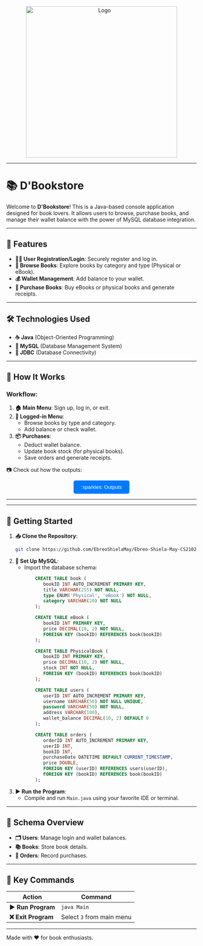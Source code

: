<div align="center">
<img src="https://github.com/EbreoShielaMay/my/blob/main/image.png" alt="Logo" width="400"/>
</div>

---

# 📚 D'Bookstore

Welcome to **D'Bookstore**! This is a Java-based console application designed for book lovers. It allows users to browse, purchase books, and manage their wallet balance with the power of MySQL database integration.

---

## 🎯 Features
- **🧑‍💻 User Registration/Login**: Securely register and log in.
- **📖 Browse Books**: Explore books by category and type (Physical or eBook).
- **💰 Wallet Management**: Add balance to your wallet.
- **🛒 Purchase Books**: Buy eBooks or physical books and generate receipts.

---

## 🛠️ Technologies Used
- **☕ Java** (Object-Oriented Programming)
- **🐬 MySQL** (Database Management System)
- **📡 JDBC** (Database Connectivity)

---

## 🧩 How It Works
### Workflow:
1. **🏠 Main Menu**: Sign up, log in, or exit.
2. **🔐 Logged-in Menu**:
   - Browse books by type and category.
   - Add balance or check wallet.
3. **📦 Purchases**:
   - Deduct wallet balance.
   - Update book stock (for physical books).
   - Save orders and generate receipts.

📷 Check out how the outputs: 

<div align="center">
  <a href="https://github.com/EbreoShielaMay/Ebreo-Shiela-May-CS2102-DBMS/tree/main/outputsDBMS" target="_blank" style="text-decoration:none;">
    <button style="background-color:#007BFF; color:white; padding:10px 20px; border:none; border-radius:5px; cursor:pointer;">
     :sparkles: Outputs
    </button>
  </a>
</div>


---
---

## 🚀 Getting Started
1. **📥 Clone the Repository**:
   ```bash
   git clone https://github.com/EbreoShielaMay/Ebreo-Shiela-May-CS2102-DBMS.git
   ```
2. **🔧 Set Up MySQL**:
   - Import the database schema:
     ```sql
         CREATE TABLE book (
            bookID INT AUTO_INCREMENT PRIMARY KEY,
            title VARCHAR(255) NOT NULL,
            type ENUM('Physical', 'eBook') NOT NULL,
            category VARCHAR(20) NOT NULL
         );

         CREATE TABLE eBook (
            bookID INT PRIMARY KEY,
            price DECIMAL(10, 2) NOT NULL,
            FOREIGN KEY (bookID) REFERENCES book(bookID)
         );

         CREATE TABLE PhysicalBook (
            bookID INT PRIMARY KEY,
            price DECIMAL(10, 2) NOT NULL,
            stock INT NOT NULL,
            FOREIGN KEY (bookID) REFERENCES book(bookID)
         );

         CREATE TABLE users (
            userID INT AUTO_INCREMENT PRIMARY KEY,
            username VARCHAR(50) NOT NULL UNIQUE,
            password VARCHAR(50) NOT NULL,
            address VARCHAR(100),
            wallet_balance DECIMAL(10, 2) DEFAULT 0
         );

         CREATE TABLE orders (
            orderID INT AUTO_INCREMENT PRIMARY KEY,
            userID INT,
            bookID INT,
            purchaseDate DATETIME DEFAULT CURRENT_TIMESTAMP,
            price DOUBLE,
            FOREIGN KEY (userID) REFERENCES users(userID),
            FOREIGN KEY (bookID) REFERENCES book(bookID)
         );

     ```
3. **▶️ Run the Program**:
   - Compile and run `Main.java` using your favorite IDE or terminal.

---

## 📝 Schema Overview
- **🗂️ Users**: Manage login and wallet balances.
- **📚 Books**: Store book details.
- **📜 Orders**: Record purchases.

---

## 📌 Key Commands
| Action              | Command         |
|---------------------|-----------------|
| **▶️ Run Program**     | `java Main`     |
| **❌ Exit Program**    | Select `3` from main menu |


---

Made with ❤️ for book enthusiasts.


